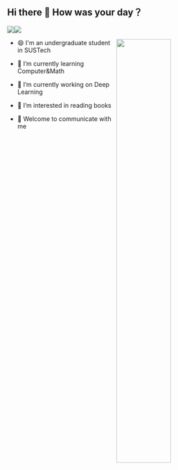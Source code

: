 ## Hi there 👋  How was your day？
![](https://visitor-badge.glitch.me/badge?page_id=chappyer.readme)[<img src = "https://img.shields.io/static/v1?label=resume&message=chappyer&color=<success>">](https://www.chappyer.com/resume/build/index.html)



[<img align="right" width="50%" src="https://github-readme-stats.vercel.app/api?username=chappyer&show_icons=true&&theme=dark">](https://github.com/chappyer?template=classic)

- 😄 I'm an undergraduate student in SUSTech

- 🌱 I’m currently learning Computer&Math

- 🔭 I’m currently working on Deep Learning

- 🤔 I’m interested in reading books

- 💬 Welcome to communicate with me


<!--
**chappyer/chappyer** is a ✨ _special_ ✨ repository because its `README.md` (this file) appears on your GitHub profile.

Here are some ideas to get you started:

- 
- 🌱 I’m currently learning ...
- 👯 I’m looking to collaborate on ...
- 🤔 I’m looking for help with ...
- 💬 Ask me about ...
- 📫 How to reach me: ...
- 😄 Pronouns: ...
- ⚡ Fun fact: ...
-->
